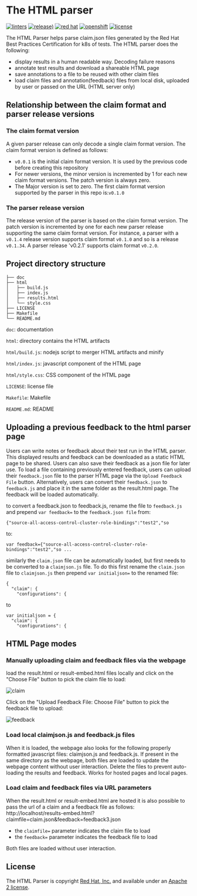 # The HTML parser

[![linters](https://github.com/test-network-function/parser/actions/workflows/linters.yml/badge.svg)](https://github.com/test-network-function/parser/actions/workflows/linters.yml)
[![release)](https://img.shields.io/github/v/release/test-network-function/parser?color=blue&label=%20&logo=semver&logoColor=white&style=flat)](https://github.com/test-network-function/parser/releases)
[![red hat](https://img.shields.io/badge/red%20hat---?color=gray&logo=redhat&logoColor=red&style=flat)](https://www.redhat.com)
[![openshift](https://img.shields.io/badge/openshift---?color=gray&logo=redhatopenshift&logoColor=red&style=flat)](https://www.redhat.com/en/technologies/cloud-computing/openshift)
[![license](https://img.shields.io/github/license/test-network-function/parser?color=blue&labelColor=gray&logo=apache&logoColor=lightgray&style=flat)](https://github.com/test-network-function/parser/blob/main/LICENSE)

The HTML Parser helps parse claim.json files generated by the Red Hat 
Best Practices Certification for k8s of tests. The HTML parser does the following:
- display results in a human readable way. Decoding failure reasons
- annotate test results and download a shareable HTML page
- save annotations to a file to be reused with other claim files
- load claim files and annotation(feedback) files from local disk, uploaded by user or passed on the URL (HTML server only)

## Relationship between the claim format and parser release versions
### The claim format version

A given parser release can only decode a single claim format version. The claim format version is defined as follows:
- `v0.0.1` is the initial claim format version. It is used by the previous code before creating this repository
- For newer versions, the minor version is incremented by 1 for each new claim format versions. The patch version is always zero.
- The Major version is set to zero. The first claim format version supported by the parser in this repo is:`v0.1.0`

### The parser release version

The release version of the parser is based on the claim format version. The patch version is incremented by one for each new parser release supporting the same claim format version. For instance, a parser with a `v0.1.4` release version supports claim format `v0.1.0` and so is a release `v0.1.34`. A parser release 'v0.2.1' supports claim format `v0.2.0`.

## Project directory structure
```
├── doc
├── html  
│   ├── build.js
│   ├── index.js
│   ├── results.html
│   └── style.css
├── LICENSE
├── Makefile
└── README.md
```

`doc`: documentation

`html`: directory contains the HTML artifacts

`html/build.js`: nodejs script to merger HTML artifacts and minify

`html/index.js`: javascript component of the HTML page

`html/style.css`: CSS component of the HTML page

`LICENSE`: license file

`Makefile`: Makefile

`README.md`: README

## Uploading a previous feedback to the html parser page

Users can write notes or feedback about their test run in the HTML parser.
This displayed results and feedback can be downloaded as a static HTML page to be shared.
Users can also save their feedback as a json file for later use.
To load a file containing previously entered feedback, users can upload their `feedback.json` file to the parser HTML page via the `Upload Feedback File` button.
Alternatively, users can convert their `feedback.json` to `feedback.js` and place it in the same folder as the result.html page.
The feedback will be loaded automatically.

to convert a feedback.json to feedback.js, rename the file to `feedback.js` and prepend `var feedback=` to the `feedback.json file` from:
```
{"source-all-access-control-cluster-role-bindings":"test2","so
```
to:
```
var feedback={"source-all-access-control-cluster-role-bindings":"test2","so ...
```

similarly the `claim.json` file can be automatically loaded, but first needs to be converted to a `claimjson.js` file.
To do this first rename the `claim.json` file to `claimjson.js` then prepend `var initialjson=` to the renamed file:
```
{
  "claim": {
    "configurations": {
```
to
```
var initialjson = {
  "claim": {
    "configurations": {
```

## HTML Page modes

### Manually uploading claim and feedback files via the webpage

load the result.html or result-embed.html files locally and click on the "Choose File" button to pick the claim file to load:

![claim](doc/images/pick-claim.jpg)

Click on the "Upload Feedback File: Choose File" button to pick the feedback file to upload:

![feedback](doc/images/pick-feedback.jpg)

### Load local claimjson.js and feedback.js files

When it is loaded, the webpage also looks for the following properly formatted javascript files: claimjson.js and feedback.js.
If present in the same directory as the webpage, both files are loaded to update the webpage content without user interaction. Delete the files to prevent auto-loading the results and feedback. Works for hosted pages and local pages.

### Load claim and feedback files via URL parameters

When the result.html or result-embed.html are hosted it is also possible to pass the url of a claim and a feedback file as follows:
http://localhost/results-embed.html?claimfile=claim.json&feedback=feedback3.json

* the `claimfile=` parameter indicates the claim file to load
* the `feedback=` parameter indicates the feedback file to load

Both files are loaded without user interaction.

## License

The HTML Parser is copyright [Red Hat, Inc.](https://www.redhat.com) and available
under an
[Apache 2 license](https://github.com/test-network-function/parser/blob/main/LICENSE).
